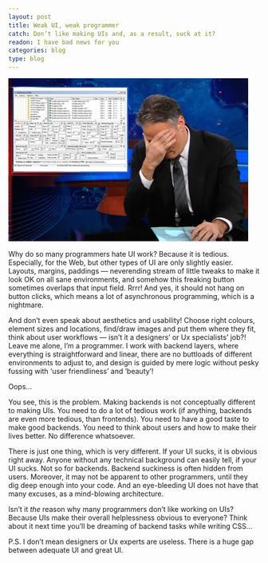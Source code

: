 ```yaml
---
layout: post
title: Weak UI, weak programmer
catch: Don’t like making UIs and, as a result, suck at it?
readon: I have bad news for you
categories: blog
type: blog
---
```


![UI facepalm](/img/weak-ui.png)

Why do so many programmers hate UI work? Because it is tedious. Especially, for the Web, but other types of UI are only slightly easier. Layouts, margins, paddings — neverending stream of little tweaks to make it look OK on all sane environments, and somehow this freaking button sometimes overlaps that input field. Rrrr! And yes, it should not hang on button clicks, which means a lot of asynchronous programming, which is a nightmare.

And don’t even speak about aesthetics and usability! Choose right colours, element sizes and locations, find/draw images and put them where they fit, think about user workflows — isn’t it a designers’ or Ux specialists’ job?! Leave me alone, I’m a programmer. I work with backend layers, where everything is straightforward and linear, there are no buttloads of different environments to adjust to, and design is guided by mere logic without pesky fussing with ‘user friendliness’ and ’beauty’!

Oops...

You see, this is the problem. Making backends is not conceptually different to making UIs. You need to do a lot of tedious work (if anything, backends are even more tedious, than frontends). You need to have a good taste to make good backends. You need to think about users and how to make their lives better. No difference whatsoever.

There is just one thing, which is very different. If your UI sucks, it is obvious right away. Anyone without any technical background can easily tell, if your UI sucks. Not so for backends. Backend suckiness is often hidden from users. Moreover, it may not be apparent to other programmers, until they dig deep enough into your code. And an eye-bleeding UI does not have that many excuses, as a mind-blowing architecture. 

Isn’t it *the* reason why many programmers don’t like working on UIs? Because UIs make their overall helplessness obvious to everyone? Think about it next time you’ll be dreaming of backend tasks while writing CSS...

P.S. I don’t mean designers or Ux experts are useless. There is a huge gap between adequate UI and great UI.
